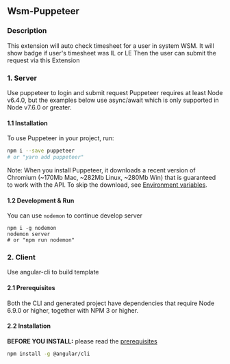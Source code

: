 ## Wsm-Puppeteer
### Description
This extension will auto check timesheet for a user in system WSM. It will show badge if user's timesheet was IL or LE Then the user can submit the request via this Extension

### 1. Server
Use puppeteer to login and submit request
Puppeteer requires at least Node v6.4.0, but the examples below use async/await which is only supported in Node v7.6.0 or greater.
#### 1.1 Installation
To use Puppeteer in your project, run:
```bash
npm i --save puppeteer
# or "yarn add puppeteer"
```
Note: When you install Puppeteer, it downloads a recent version of Chromium (~170Mb Mac, ~282Mb Linux, ~280Mb Win) that is guaranteed to work with the API. To skip the download, see [Environment variables](https://github.com/GoogleChrome/puppeteer/blob/master/docs/api.md#environment-variables).

#### 1.2 Development & Run
You can use `nodemon` to continue develop server
```
npm i -g nodemon
nodemon server
# or "npm run nodemon"
```

### 2. Client
Use angular-cli to build template
#### 2.1 Prerequisites
Both the CLI and generated project have dependencies that require Node 6.9.0 or higher, together
with NPM 3 or higher.

#### 2.2 Installation
**BEFORE YOU INSTALL:** please read the [prerequisites](#prerequisites)
```bash
npm install -g @angular/cli
```
